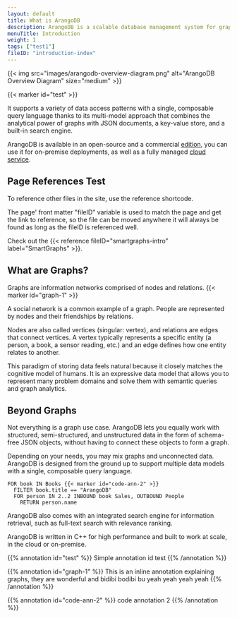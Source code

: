 ```yaml
---
layout: default
title: What is ArangoDB
description: ArangoDB is a scalable database management system for graphs, with a broad range of features and a rich ecosystem
menuTitle: Introduction
weight: 1
tags: ["test1"]
fileID: "introduction-index"
---
```


{{< img src="images/arangodb-overview-diagram.png" alt="ArangoDB Overview Diagram" size="medium" >}}

{{< marker id="test" >}}

It supports a variety of data access patterns with a single, composable query
language thanks to its multi-model approach that combines the analytical power
of graphs with JSON documents, a key-value store, and a built-in search engine.

ArangoDB is available in an open-source and a commercial [edition](features.html),
you can use it for on-premise deployments, as well as a fully managed
[cloud service](oasis/).

## Page References Test
To reference other files in the site, use the reference shortcode.

The page' front matter "fileID" variable is used to match the page and get the link to reference, so the file can be moved anywhere it will always
be found as long as the fileID is referenced well.

Check out the {{< reference fileID="smartgraphs-intro" label="SmartGraphs" >}}. 



## What are Graphs?

Graphs are information networks comprised of nodes and relations. {{< marker id="graph-1" >}}

A social network is a common example of a graph. People are represented by nodes
and their friendships by relations.

Nodes are also called vertices (singular: vertex), and relations are edges that
connect vertices.
A vertex typically represents a specific entity (a person, a book, a sensor
reading, etc.) and an edge defines how one entity relates to another.

This paradigm of storing data feels natural because it closely matches the
cognitive model of humans. It is an expressive data model that allows you to
represent many problem domains and solve them with semantic queries and graph
analytics.

## Beyond Graphs

Not everything is a graph use case. ArangoDB lets you equally work with
structured, semi-structured, and unstructured data in the form of schema-free
JSON objects, without having to connect these objects to form a graph.

<!-- TODO:
Seems too disconnected, what is the relation?
Maybe multiple docs, maybe also include folders (collections)?
-->

Depending on your needs, you may mix graphs and unconnected data.
ArangoDB is designed from the ground up to support multiple data models with a
single, composable query language.

```aql
FOR book IN Books {{< marker id="code-ann-2" >}}
  FILTER book.title == "ArangoDB"
  FOR person IN 2..2 INBOUND book Sales, OUTBOUND People
    RETURN person.name
```

ArangoDB also comes with an integrated search engine for information retrieval,
such as full-text search with relevance ranking.

ArangoDB is written in C++ for high performance and built to work at scale, in
the cloud or on-premise.

<!-- deployment options, move from features page, on-prem vs cloud? -->

{{% annotation id="test" %}}
Simple annotation id test
{{% /annotation %}}

{{% annotation id="graph-1" %}}
This is an inline annotation explaining graphs, they are wonderful and bidibi bodibi bu
yeah yeah yeah
yeah
{{% /annotation %}}

{{% annotation id="code-ann-2" %}}
code annotation 2
{{% /annotation %}}
